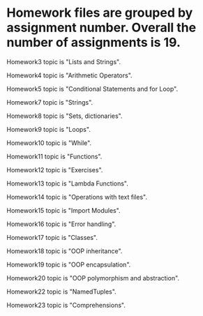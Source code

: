 # Homework files are grouped by assignment number. Overall the number of assignments is 19.

Homework3 topic is "Lists and Strings".

Homework4 topic is "Arithmetic Operators".

Homework5 topic is "Conditional Statements and for Loop".

Homework7 topic is "Strings".

Homework8 topic is "Sets, dictionaries".

Homework9 topic is "Loops".

Homework10 topic is "While".

Homework11 topic is "Functions".

Homework12 topic is "Exercises".

Homework13 topic is "Lambda Functions".

Homework14 topic is "Operations with text files".

Homework15 topic is "Import Modules".

Homework16 topic is "Error handling".

Homework17 topic is "Classes".

Homework18 topic is "OOP inheritance".

Homework19 topic is "OOP encapsulation".

Homework20 topic is "OOP polymorphism and abstraction".

Homework22 topic is "NamedTuples".

Homework23 topic is "Comprehensions".